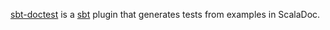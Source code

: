 [sbt-doctest][1] is a [sbt][2] plugin that generates tests from examples in ScalaDoc.

[1]: https://github.com/tkawachi/sbt-doctest
[2]: http://www.scala-sbt.org
